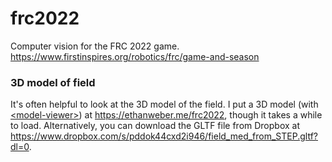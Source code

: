# frc2022
Computer vision for the FRC 2022 game. https://www.firstinspires.org/robotics/frc/game-and-season

### 3D model of field
It's often helpful to look at the 3D model of the field. I put a 3D model (with [<model-viewer\>](https://modelviewer.dev)) at https://ethanweber.me/frc2022, though it takes a while to load. Alternatively, you can download the GLTF file from Dropbox at https://www.dropbox.com/s/pddok44cxd2i946/field_med_from_STEP.gltf?dl=0.
